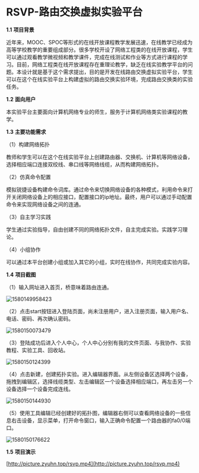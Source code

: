 # RSVP-路由交换虚拟实验平台

**1.1** **项目背景**

近年来，MOOC、SPOC等形式的在线开放课程教学发展迅速，在线教学已经成为高等学校教学的重要组成部分。很多学校开设了网络工程类的在线开放课程，学生可以通过观看教学微视频和教学课件，完成在线测试和作业等方式进行课程的学习。目前，网络工程类在线开放课程存在重理论教学，缺乏在线实验教学平台的问题。本设计就是基于这个需求提出，目的是开发在线路由交换虚拟实验平台，学生可以在这个在线实验平台上构建虚拟的路由交换实验环境，完成路由交换类的实验任务。

**1.2** **面向用户**

本实验平台主要面向计算机网络专业的师生，服务于计算机网络类实验课程的教学。

**1.3** **主要功能需求**

（1）构建网络拓扑

教师和学生可以在这个在线实验平台上创建路由器、交换机、计算机等网络设备，选择相应端口连接双绞线、串口线等网络线缆，从而构建网络拓扑。

（2）仿真命令配置

模拟锐捷设备构建命令词库。通过命令来切换网络设备的各种模式，利用命令来打开关闭网络设备上的相应接口，配置接口的ip地址。最终，用户可以通过手动配置命令来实现网络设备之间的连通。

（3）自主学习实践

学生通过实验指导，自由创建不同的网络拓扑文件，自主完成实验。实践学习理论。

（4）小组协作

可以通过本平台创建小组或加入其它的小组，实时在线协作，共同完成实验内容。

**1.4**  **项目截图**

（1）输入网址进入首页，桥意味着路由连通。

![1580149958423](http://picture.zyuhn.top/myblog/githubpage的readme/20200128023239-618801.png)

（2）点击start按钮进入登陆页面，尚未注册用户，进入注册页面，输入用户名、电话、密码、再次确认密码。

![1580150073479](http://picture.zyuhn.top/myblog/githubpage的readme/20200128023434-841972.png)

（3）登陆成功后进入个人中心，个人中心分别有我的文件页面、与我协作、实验教程、实验工具、回收站。

![1580150124399](http://picture.zyuhn.top/myblog/githubpage的readme/20200128023525-841252.png)

（4）点击新建，创建拓扑实验。进入编辑器界面。从左侧设备区选择两个设备，拖拽到编辑区，选择线缆类型、左击编辑区一个设备选择相应端口，再左击另一个设备选择一个设备完成连线。

![1580150144930](http://picture.zyuhn.top/myblog/githubpage的readme/20200128023546-259505.png)

（5）使用工具编辑已经创建好的拓扑图，编辑器右侧可以查看网络设备的一些信息右击设备，显示菜单，打开命令窗口，输入正确命令配置一个路由器的fa0/0端口。

![1580150176622](http://picture.zyuhn.top/myblog/githubpage的readme/20200128023617-199575.png)

**1.5**  **项目演示**

[http://picture.zyuhn.top/rsvp.mp4](http://picture.zyuhn.top/rsvp.mp4)

